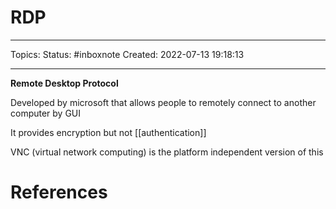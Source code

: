 # RDP
---
Topics:
Status: #inboxnote
Created: 2022-07-13 19:18:13

---

**Remote Desktop Protocol**

Developed by microsoft that allows people to remotely connect to another computer by GUI

It provides encryption but not [[authentication]]

VNC (virtual network computing) is the platform independent version of this

# References
